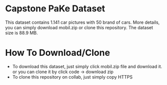 # Capstone PaKe Dataset
This dataset contains 1.141 car pictures with 50 brand of cars. More details, you can simply download mobil.zip or clone this repository. The dataset size is 88.9 MB.

# How To Download/Clone
 - To download this dataset, just simply click mobil.zip file and download it. or you can clone it by click code -> download zip
 - To clone this repository on collab, just simply copy HTTPS
